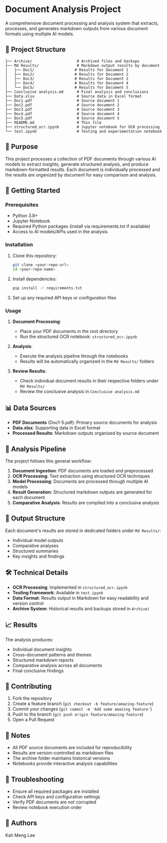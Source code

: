 # Document Analysis Project

A comprehensive document processing and analysis system that extracts, processes, and generates markdown outputs from various document formats using multiple AI models.

## 📁 Project Structure

```
├── Archive/                    # Archived files and backups
├── Md Results/                 # Markdown output results by document
│   ├── Doc1/                  # Results for Document 1
│   ├── Doc2/                  # Results for Document 2
│   ├── Doc3/                  # Results for Document 3
│   ├── Doc4/                  # Results for Document 4
│   └── Doc5/                  # Results for Document 5
├── Conclusive analysis.md      # Final analysis and conclusions
├── Data.xlsx                   # Source data in Excel format
├── Doc1.pdf                    # Source document 1
├── Doc2.pdf                    # Source document 2
├── Doc3.pdf                    # Source document 3
├── Doc4.pdf                    # Source document 4
├── Doc5.pdf                    # Source document 5
├── README.md                   # This file
├── structured_ocr.ipynb        # Jupyter notebook for OCR processing
└── test.ipynb                  # Testing and experimentation notebook
```

## 🎯 Purpose

This project processes a collection of PDF documents through various AI models to extract insights, generate structured analysis, and produce markdown-formatted results. Each document is individually processed and the results are organized by document for easy comparison and analysis.

## 🚀 Getting Started

### Prerequisites

- Python 3.8+
- Jupyter Notebook
- Required Python packages (install via requirements.txt if available)
- Access to AI models/APIs used in the analysis

### Installation

1. Clone this repository:

   ```bash
   git clone <your-repo-url>
   cd <your-repo-name>
   ```

2. Install dependencies:

   ```bash
   pip install -r requirements.txt
   ```

3. Set up any required API keys or configuration files

### Usage

1. **Document Processing**:

   - Place your PDF documents in the root directory
   - Run the structured OCR notebook: `structured_ocr.ipynb`

2. **Analysis**:

   - Execute the analysis pipeline through the notebooks
   - Results will be automatically organized in the `Md Results/` folders

3. **Review Results**:
   - Check individual document results in their respective folders under `Md Results/`
   - Review the conclusive analysis in `Conclusive analysis.md`

## 📊 Data Sources

- **PDF Documents** (Doc1-5.pdf): Primary source documents for analysis
- **Data.xlsx**: Supporting data in Excel format
- **Processed Results**: Markdown outputs organized by source document

## 🔬 Analysis Pipeline

The project follows this general workflow:

1. **Document Ingestion**: PDF documents are loaded and preprocessed
2. **OCR Processing**: Text extraction using structured OCR techniques
3. **Model Processing**: Documents are processed through multiple AI models
4. **Result Generation**: Structured markdown outputs are generated for each document
5. **Comparative Analysis**: Results are compiled into a conclusive analysis

## 📁 Output Structure

Each document's results are stored in dedicated folders under `Md Results/`:

- Individual model outputs
- Comparative analyses
- Structured summaries
- Key insights and findings

## 🛠️ Technical Details

- **OCR Processing**: Implemented in `structured_ocr.ipynb`
- **Testing Framework**: Available in `test.ipynb`
- **Data Format**: Results output in Markdown for easy readability and version control
- **Archive System**: Historical results and backups stored in `Archive/`

## 📈 Results

The analysis produces:

- Individual document insights
- Cross-document patterns and themes
- Structured markdown reports
- Comparative analysis across all documents
- Final conclusive findings

## 🤝 Contributing

1. Fork the repository
2. Create a feature branch (`git checkout -b feature/amazing-feature`)
3. Commit your changes (`git commit -m 'Add some amazing feature'`)
4. Push to the branch (`git push origin feature/amazing-feature`)
5. Open a Pull Request

## 📝 Notes

- All PDF source documents are included for reproducibility
- Results are version-controlled as markdown files
- The archive folder maintains historical versions
- Notebooks provide interactive analysis capabilities

## 🔧 Troubleshooting

- Ensure all required packages are installed
- Check API keys and configuration settings
- Verify PDF documents are not corrupted
- Review notebook execution order

## 👥 Authors

Kah Meng Lee
